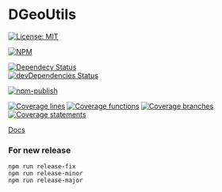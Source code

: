 # DGeoUtils
[![License: MIT](https://img.shields.io/badge/License-MIT-green.svg)](https://opensource.org/licenses/MIT)

[![NPM](https://nodei.co/npm/dgeoutils.png?downloads=true)](https://www.npmjs.com/package/dgeoutils)

[![Dependecy Status](https://david-dm.org/edejin/DGeoUtils.svg)](https://david-dm.org/edejin/DGeoUtils)  
[![devDependencies Status](https://david-dm.org/edejin/DGeoUtils/dev-status.svg)](https://david-dm.org/edejin/DGeoUtils?type=dev)  

[![npm-publish](https://github.com/edejin/DGeoUtils/actions/workflows/npm-publish.yml/badge.svg)](https://github.com/edejin/DGeoUtils/actions/workflows/npm-publish.yml)

[![Coverage lines](https://edejin.github.io/DGeoUtils/badges/badge-lines.svg)](https://edejin.github.io/DGeoUtils/coverage/lcov-report/index.html)
[![Coverage functions](https://edejin.github.io/DGeoUtils/badges/badge-functions.svg)](https://edejin.github.io/DGeoUtils/coverage/lcov-report/index.html)
[![Coverage branches](https://edejin.github.io/DGeoUtils/badges/badge-branches.svg)](https://edejin.github.io/DGeoUtils/coverage/lcov-report/index.html)
[![Coverage statements](https://edejin.github.io/DGeoUtils/badges/badge-statements.svg)](https://edejin.github.io/DGeoUtils/coverage/lcov-report/index.html)

[Docs](https://edejin.github.io/DGeoUtils/index.html)

### For new release
```
npm run release-fix
npm run release-minor
npm run release-major
```
